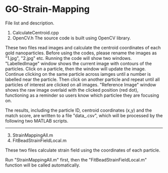 # GO-Strain-Mapping

File list and description.

1. CalculateCentroid.cpp 
2. OpenCV.h
The source code is built using OpenCV library.

These two files read images and calculate the centroid coordinates of each gold nanoparticles. Before using the codes, please rename the images as "1.jpg", "2.jpg" etc. Running the code will show two windows. "LabelledImage" window shows the current image with contours of the particles. Click on a particle, then the window will update the image. Continue clicking on the same particle across iamges until a number is labelled near the particle. Then click on another particle and repeat until all particles of interest are clicked on all images. "Reference Image" window shows the raw image overlaid with the clicked position (red dot), functioning as a reminder so users know which particlee they are focusing on.

The results, including the particle ID, centroid coordinates (x,y) and the match score, are written to a file "data_.csv", which will be processed by the following two MATLAB scripts.

------------------------------
3. StrainMappingAll.m
4. FitBeadStrainFieldLocal.m

These two files calculate strain field using the coordinates of each particle. 

Run "StrainMappingAll.m" first, then the "FitBeadStrainFieldLocal.m" function will be called automatically.
